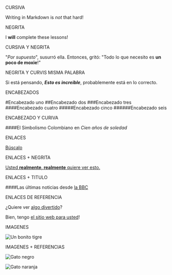 


CURSIVA

Writing in Markdown is _not_ that hard!

NEGRITA
  
I **will** complete these lessons!

CURSIVA Y NEGRITA

"_Por supuesto_", susurró ella. Entonces, gritó: "Todo lo que necesito es **un poco de moxie**!"


NEGRITA Y CURVIS  MISMA PALABRA

Si está pensando, **_Esto es increible_**, probablemente está en lo correcto.




ENCABEZADOS 

#Encabezado uno
##Encabezado dos
###Encabezado tres
####Encabezado cuatro
#####Encabezado cinco
######Encabezado seis


ENCABEZADO Y CURIVA

####El Simbolismo Colombiano en _Cien años de soledad_


ENLACES

[Búscalo](www.google.com)


ENLACES + NEGRITA 

[Usted **realmente, realmente** quiere ver esto.](www.dailykitten.com)


ENLACES + TITULO

####Las últimas noticias desde [la BBC](www.bbc.com/news)

ENLACES DE REFERENCIA

¿Quiere ver [algo divertido]?

Bien, tengo [el sitio web para usted]!

[algo divertido]:www.zombo.com 
[el sitio web para usted]:www.stumbleupon.com



IMAGENES

![Un bonito tigre](https://upload.wikimedia.org/wikipedia/commons/5/56/Tiger.50.jpg)


IMAGENES + REFERENCIAS 

![Gato negro][Negro]

![Gato naranja][Naranja]

[Negro]: https://upload.wikimedia.org/wikipedia/commons/a/a3/81_INF_DIV_SSI.jpg

[Naranja]:http://icons.iconarchive.com/icons/google/noto-emoji-animals-nature/256/22221-cat-icon.png











